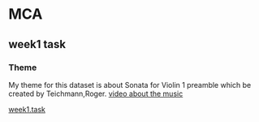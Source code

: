 # MCA
## week1 task
### Theme
 My theme for this dataset is about Sonata for Violin 1 preamble which be created by Teichmann,Roger.
 [video about the music](https://youtu.be/PUgqkyy49e4?si=wbbmwTQ-D-EmecAk)

[week1.task](example.mei)

